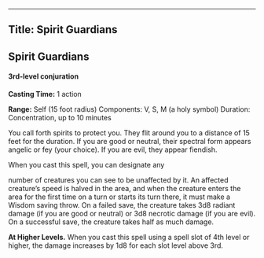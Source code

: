 -------------------------
Title: Spirit Guardians
-------------------------

## Spirit Guardians

#### 3rd-level conjuration


**Casting Time:** 1 action

**Range:** Self (15 foot radius) Components:
V, S, M (a holy symbol) Duration:
Concentration, up to 10 minutes


You call forth spirits to protect you. They flit around you to a
distance of 15 feet for the duration. If you are good or neutral, their
spectral form appears angelic or fey (your choice). If you are evil,
they appear fiendish.

When you cast this spell, you can designate any

number of creatures you can see to be unaffected by it. An affected
creature’s speed is halved in the area, and when the creature enters the
area for the first time on a turn or starts its turn there, it must make
a Wisdom saving throw. On a failed save, the creature takes 3d8 radiant
damage (if you are good or neutral) or 3d8 necrotic damage (if you are
evil). On a successful save, the creature takes half as much damage.

**At Higher Levels.** When you cast this spell using a spell
slot of 4th level or higher, the damage increases by 1d8 for each slot
level above 3rd.


